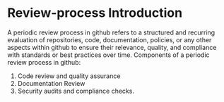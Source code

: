 # Review-process Introduction
A periodic review process in github refers to a structured and recurring evaluation of repositories, code, documentation, policies, or any other aspects within github to ensure their relevance, quality, and compliance with standards or best practices
over time.
Components of a periodic review process in github:
1. Code review and quality assurance
2. Documentation Review
3. Security audits and compliance checks.
